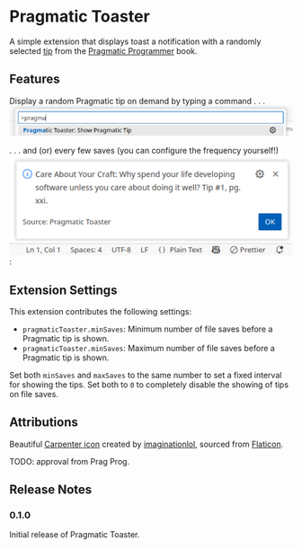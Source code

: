 # Pragmatic Toaster

A simple extension that displays toast a notification with a randomly selected [tip]
from the [Pragmatic Programmer] book.

[tip]: https://pragprog.com/tips/
[Pragmatic Programmer]: https://pragprog.com/titles/tpp20/the-pragmatic-programmer-20th-anniversary-edition/

## Features

Display a random Pragmatic tip on demand by typing a command . . .
![Command](https://raw.githubusercontent.com/matej-almasi/pragmatic-toaster/main/images/command.png)

. . . and (or) every few saves (you can configure the frequency yourself!)
![Pragmatic tip](https://raw.githubusercontent.com/matej-almasi/pragmatic-toaster/main/images/toast.png):

## Extension Settings

This extension contributes the following settings:

- `pragmaticToaster.minSaves`: Minimum number of file saves before a Pragmatic tip is shown.
- `pragmaticToaster.minSaves`: Maximum number of file saves before a Pragmatic tip is shown.

Set both `minSaves` and `maxSaves` to the same number to set a fixed interval for showing the
tips. Set both to `0` to completely disable the showing of tips on file saves.

## Attributions

Beautiful [Carpenter icon] created by [imaginationlol], sourced from [Flaticon].

TODO: approval from Prag Prog.

[Carpenter icon]: https://www.flaticon.com/free-icon/wood-plane_4854604?term=wood+plane&page=1&position=30&origin=search&related_id=4854604
[imaginationlol]: https://www.flaticon.com/authors/imaginationlol
[Flaticon]: https://www.flaticon.com/

## Release Notes

### 0.1.0

Initial release of Pragmatic Toaster.

